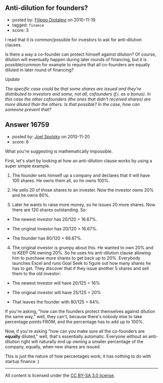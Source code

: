 ## Anti-dilution for founders?

- posted by: [Filippo Diotalevi](https://stackexchange.com/users/-1/4482-filippo-diotalevi) on 2010-11-19
- tagged: `finance`
- score: 3

I read that it is common/possible for investors to ask for anti-dilution clauses.

Is there a way a co-founder can protect himself against dilution? Of course, dilution will eventually happen during later rounds of financing, but it is possible/common for example to require that all co-founders are equally diluted in later round of financing?

*Update*

*The specific case could be that some shares are issued and they're distributed to investors and some, not all, cofounders (f.i. as a bonus). In this case the other cofounders (the ones that didn't received shares) are more diluted than the others. 
Is that possible? In the case, how can someone prevent that?*




## Answer 16759

- posted by: [Joel Spolsky](https://stackexchange.com/users/-1/4335-joel-spolsky) on 2010-11-20
- score: 8

What you're suggesting is mathematically impossible.

First, let's start by looking at how an anti-dilution clause works by using a super simple example.

1. The founder sets himself up a company and declares that it will have 100 shares. He owns them all, so he owns 100%.

2. He sells 20 of those shares to an invester. Now the investor owns 20% and he owns 80%.

3. Later he wants to raise more money, so he issues 20 more shares. Now there are 120 shares outstanding. So:

  * The newest investor has 20/120 = 16.67%.
  
  * The original investor has 20/120 = 16.67%.
 
  * The founder has 80/120 = 66.67%.  

4. The original investor is grumpy about this. He wanted to own 20% and to KEEP ON owning 20%. So he uses his anti-dilution clause allowing him to purchase more shares to get back up to 20%. Everybody launches Excel and runs Goal Seek to figure out how many shares he has to get. They discover that if they issue another 5 shares and sell them to the old investor:

  * The newest investor will have 20/125 = 16%
  
  * The original investor will have 25/125 = 20%
  
  * That leaves the founder with 80/125 = 64%.

If you're asking, "how can the founders protect themselves against dilution the same way," well, they can't, because there's nobody else to take percentage points FROM, and the percentage has to add up to 100%.

Now, if you're asking "how can you make sure all the co-founders are **equally** diluted," well, that's essentially automatic. Everyone without an anti-dilution right will naturally end up owning a smaller percentage of the company, equally, when new shares are issued. 

This is just the nature of how percentages work; it has nothing to do with startup finance :)



---

All content is licensed under the [CC BY-SA 3.0 license](https://creativecommons.org/licenses/by-sa/3.0/).
